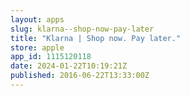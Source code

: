 ```yaml
---
layout: apps
slug: klarna--shop-now-pay-later
title: "Klarna | Shop now. Pay later."
store: apple
app_id: 1115120118
date: 2024-01-22T10:19:21Z
published: 2016-06-22T13:33:00Z
---
```

